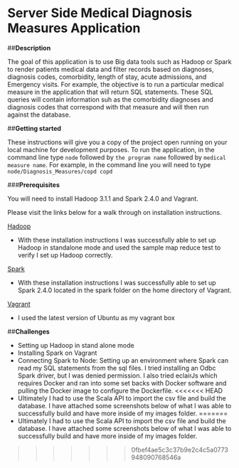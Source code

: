 # Server Side Medical Diagnosis Measures Application

##**Description**

The goal of this application is to use Big data tools such as Hadoop or Spark to render patients medical data and filter records based on diagnoses, diagnosis codes, comorbidity, length of stay, acute admissions, and Emergency visits.
For example, the objective is to run a particular medical measure in the application that will return SQL statements. These SQL queries will contain information suh as the comorbidity diagnoses and diagnosis codes that correspond with that measure and will then run against the database.  

##**Getting started**

These instructions will give you a copy of the project open running on your local machine for development purposes.  To run the application, in the command line type `node` followed by `the program name` followed by `medical measure name`.
For example, in the command line you will need to type `node/Diagnosis_Measures/copd copd`

###**Prerequisites**

You will need to install Hadoop 3.1.1 and Spark 2.4.0 and Vagrant.

Please visit the links below for a walk through on installation instructions.

[Hadoop](https://www.digitalocean.com/community/tutorials/how-to-install-hadoop-in-stand-alone-mode-on-ubuntu-18-04
)
- With these installation instructions I was successfully able to set up Hadoop in standalone mode and used the sample map reduce test to verify I set up Hadoop correctly.

[Spark](https://spark.apache.org/downloads.html)
- With these installation instructions I was successfully able to set up Spark 2.4.0 located in the spark folder on the home directory of Vagrant.

[Vagrant](https://app.vagrantup.com/bento/boxes/ubuntu-18.04)
- I used the latest version of Ubuntu as my vagrant box

##**Challenges**
- Setting up Hadoop in stand alone mode
- Installing Spark on Vagrant
- Connecting Spark to Node: Setting up an environment where Spark can read my SQL statements from the sql files.  I tried installing an Odbc Spark driver, but I was denied permission.  I also tried eclairJs which requires Docker and ran into some set backs with Docker software and pulling the Docker image to configure the Dockerfile.
<<<<<<< HEAD
- Ultimately I had to use the Scala API to import the csv file and build the database.  I have attached some screenshots below of what I was able to successfully build and have more inside of my images folder.
=======
- Ultimately I had to use the Scala API to import the csv file and build the database.  I have attached some screenshots below of what I was able to successfully build and have more inside of my images folder.



>>>>>>> 0fbef4ae5c3c37b9e2c4c5a0773948090768546a
